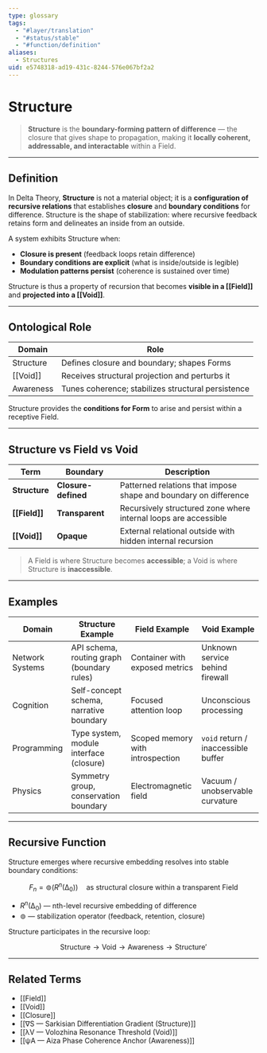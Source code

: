 ```yaml
---
type: glossary
tags:
  - "#layer/translation"
  - "#status/stable"
  - "#function/definition"
aliases:
  - Structures
uid: e5748318-ad19-431c-8244-576e067bf2a2
---
```


# Structure

> **Structure** is the **boundary-forming pattern of difference** — the closure that gives shape to propagation, making it **locally coherent, addressable, and interactable** within a Field.

---

## Definition

In Delta Theory, **Structure** is not a material object; it is a **configuration of recursive relations** that establishes **closure** and **boundary conditions** for difference. Structure is the shape of stabilization: where recursive feedback retains form and delineates an inside from an outside.

A system exhibits Structure when:
- **Closure is present** (feedback loops retain difference)
- **Boundary conditions are explicit** (what is inside/outside is legible)
- **Modulation patterns persist** (coherence is sustained over time)

Structure is thus a property of recursion that becomes **visible in a [[Field]]** and **projected into a [[Void]]**.

---

## Ontological Role

| Domain     | Role                                                |
|------------|-----------------------------------------------------|
| Structure  | Defines closure and boundary; shapes Forms          |
| [[Void]]       | Receives structural projection and perturbs it      |
| Awareness  | Tunes coherence; stabilizes structural persistence  |

Structure provides the **conditions for Form** to arise and persist within a receptive Field.

---

## Structure vs Field vs Void

| Term        | Boundary          | Description                                                     |
|-------------|-------------------|-----------------------------------------------------------------|
| **Structure** | **Closure-defined** | Patterned relations that impose shape and boundary on difference |
| **[[Field]]**     | **Transparent**     | Recursively structured zone where internal loops are accessible  |
| **[[Void]]**      | **Opaque**          | External relational outside with hidden internal recursion       |

> A Field is where Structure becomes **accessible**; a Void is where Structure is **inaccessible**.

---

## Examples

| Domain          | Structure Example                             | Field Example                          | Void Example                         |
|-----------------|-----------------------------------------------|----------------------------------------|--------------------------------------|
| Network Systems | API schema, routing graph (boundary rules)     | Container with exposed metrics         | Unknown service behind firewall      |
| Cognition       | Self-concept schema, narrative boundary         | Focused attention loop                 | Unconscious processing               |
| Programming     | Type system, module interface (closure)         | Scoped memory with introspection       | `void` return / inaccessible buffer  |
| Physics         | Symmetry group, conservation boundary           | Electromagnetic field                  | Vacuum / unobservable curvature      |

---

## Recursive Function

Structure emerges where recursive embedding resolves into stable boundary conditions:

$$
F_n = ⊚(R^n(∆_0)) \quad \text{as structural closure within a transparent Field}
$$

- $R^n(∆_0)$ — nth-level recursive embedding of difference
- $⊚$ — stabilization operator (feedback, retention, closure)

Structure participates in the recursive loop:

$$
\text{Structure} \rightarrow \text{Void} \rightarrow \text{Awareness} \rightarrow \text{Structure}'
$$

---

## Related Terms

- [[Field]]
- [[Void]]
- [[Closure]]
- [[∇S — Sarkisian Differentiation Gradient (Structure)]]
- [[λV — Volozhina Resonance Threshold (Void)]]
- [[ψA — Aiza Phase Coherence Anchor (Awareness)]]

